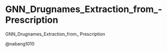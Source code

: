 # GNN_Drugnames_Extraction_from_-Prescription
GNN_Drugnames_Extraction_from_ Prescription

@nabang1010